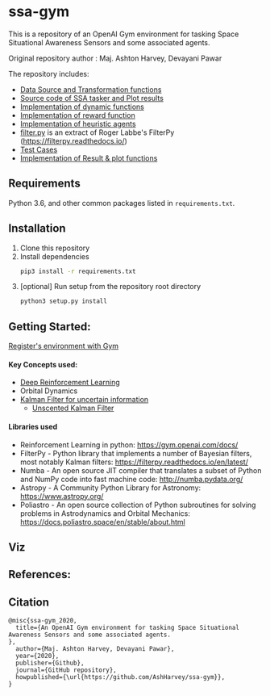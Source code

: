 # ssa-gym

This is a repository of an OpenAI Gym environment for tasking Space Situational Awareness Sensors and some associated agents.

Original repository author : Maj. Ashton Harvey, Devayani Pawar

The repository includes:
* [Data Source and Transformation functions](envs/transformations.py)
* [Source code of SSA tasker and Plot results](envs/ssa_tasker_simple_2.py)
* [Implementation of dynamic functions](envs/dynamics.py)
* [Implementation of reward function](envs/reward.py)
* [Implementation of heuristic agents](envs/agents.py)
* [filter.py](envs/filter.py) is an extract of Roger Labbe's FilterPy (https://filterpy.readthedocs.io/) 
* [Test Cases](tests.py)
* [Implementation of Result & plot functions](envs/results.py)

## Requirements
Python 3.6, and other common packages listed in `requirements.txt`.

## Installation
1. Clone this repository
2. Install dependencies
   ```bash
   pip3 install -r requirements.txt
   ```
3. [optional] Run setup from the repository root directory
    ```bash
    python3 setup.py install
    ``` 
## Getting Started:


[Register's environment with Gym](envs/__init__.py )


#### Key Concepts used:
- [Deep Reinforcement Learning](https://spinningup.openai.com/en/latest/)
- Orbital Dynamics
- [Kalman Filter for uncertain information](https://www.bzarg.com/p/how-a-kalman-filter-works-in-pictures/)
  - [Unscented Kalman Filter](https://towardsdatascience.com/the-unscented-kalman-filter-anything-ekf-can-do-i-can-do-it-better-ce7c773cf88d)

#### Libraries used
- Reinforcement Learning in python: https://gym.openai.com/docs/
- FilterPy - Python library that implements a number of Bayesian filters, most notably Kalman filters: https://filterpy.readthedocs.io/en/latest/
- Numba - An open source JIT compiler that translates a subset of Python and NumPy code into fast machine code: http://numba.pydata.org/
- Astropy - A Community Python Library for Astronomy: https://www.astropy.org/
- Poliastro - An open source collection of Python subroutines for solving problems in Astrodynamics and Orbital Mechanics: 
https://docs.poliastro.space/en/stable/about.html 


## Viz

## References:

## Citation
```
@misc{ssa-gym_2020,
  title={An OpenAI Gym environment for tasking Space Situational Awareness Sensors and some associated agents.
},
  author={Maj. Ashton Harvey, Devayani Pawar},
  year={2020},
  publisher={Github},
  journal={GitHub repository},
  howpublished={\url{https://github.com/AshHarvey/ssa-gym}},
}
```



